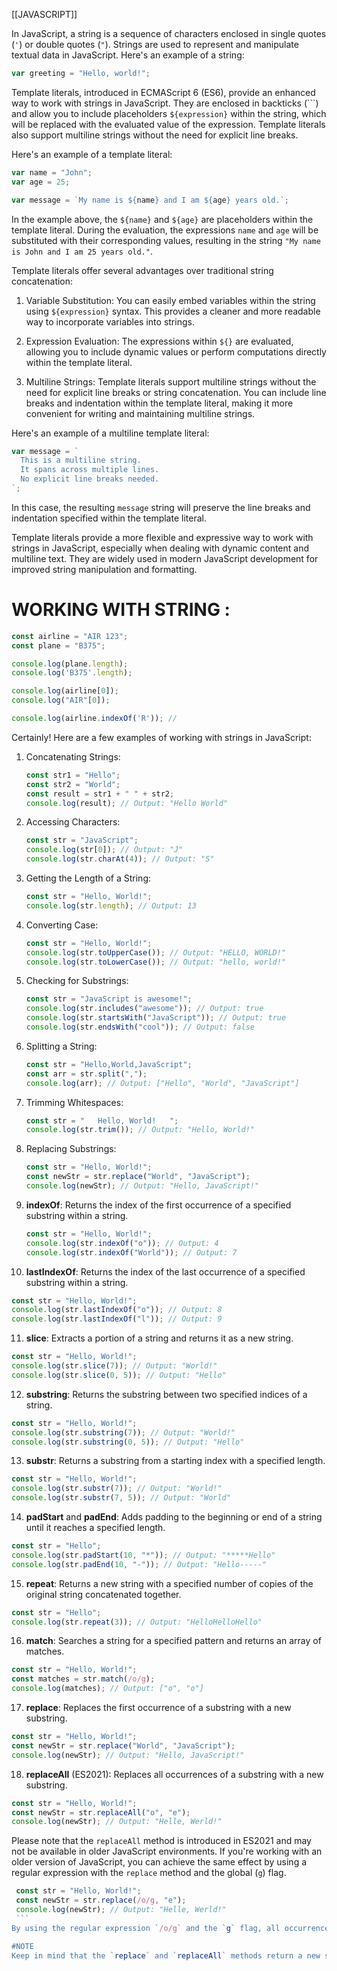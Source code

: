 [[JAVASCRIPT]]

In JavaScript, a string is a sequence of characters enclosed in single quotes (`'`) or double quotes (`"`). Strings are used to represent and manipulate textual data in JavaScript. Here's an example of a string:

```javascript
var greeting = "Hello, world!";
```

Template literals, introduced in ECMAScript 6 (ES6), provide an enhanced way to work with strings in JavaScript. They are enclosed in backticks (```) and allow you to include placeholders `${expression}` within the string, which will be replaced with the evaluated value of the expression. Template literals also support multiline strings without the need for explicit line breaks.

Here's an example of a template literal:

```javascript
var name = "John";
var age = 25;

var message = `My name is ${name} and I am ${age} years old.`;
```

In the example above, the `${name}` and `${age}` are placeholders within the template literal. During the evaluation, the expressions `name` and `age` will be substituted with their corresponding values, resulting in the string `"My name is John and I am 25 years old."`.

Template literals offer several advantages over traditional string concatenation:

1. Variable Substitution: You can easily embed variables within the string using `${expression}` syntax. This provides a cleaner and more readable way to incorporate variables into strings.

2. Expression Evaluation: The expressions within `${}` are evaluated, allowing you to include dynamic values or perform computations directly within the template literal.

3. Multiline Strings: Template literals support multiline strings without the need for explicit line breaks or string concatenation. You can include line breaks and indentation within the template literal, making it more convenient for writing and maintaining multiline strings.

Here's an example of a multiline template literal:

```javascript
var message = `
  This is a multiline string.
  It spans across multiple lines.
  No explicit line breaks needed.
`;
```

In this case, the resulting `message` string will preserve the line breaks and indentation specified within the template literal.

Template literals provide a more flexible and expressive way to work with strings in JavaScript, especially when dealing with dynamic content and multiline text. They are widely used in modern JavaScript development for improved string manipulation and formatting.



# WORKING WITH STRING :
```javascript
const airline = "AIR 123";
const plane = "B375";

console.log(plane.length);
console.log('B375'.length);

console.log(airline[0]);
console.log("AIR"[0]);

console.log(airline.indexOf('R')); //
```

Certainly! Here are a few examples of working with strings in JavaScript:

1. Concatenating Strings:
   ```javascript
   const str1 = "Hello";
   const str2 = "World";
   const result = str1 + " " + str2;
   console.log(result); // Output: "Hello World"
   ```

2. Accessing Characters:
   ```javascript
   const str = "JavaScript";
   console.log(str[0]); // Output: "J"
   console.log(str.charAt(4)); // Output: "S"
   ```

3. Getting the Length of a String:
   ```javascript
   const str = "Hello, World!";
   console.log(str.length); // Output: 13
   ```

4. Converting Case:
   ```javascript
   const str = "Hello, World!";
   console.log(str.toUpperCase()); // Output: "HELLO, WORLD!"
   console.log(str.toLowerCase()); // Output: "hello, world!"
   ```

5. Checking for Substrings:
   ```javascript
   const str = "JavaScript is awesome!";
   console.log(str.includes("awesome")); // Output: true
   console.log(str.startsWith("JavaScript")); // Output: true
   console.log(str.endsWith("cool")); // Output: false
   ```

6. Splitting a String:
   ```javascript
   const str = "Hello,World,JavaScript";
   const arr = str.split(",");
   console.log(arr); // Output: ["Hello", "World", "JavaScript"]
   ```

7. Trimming Whitespaces:
   ```javascript
   const str = "   Hello, World!   ";
   console.log(str.trim()); // Output: "Hello, World!"
   ```

8. Replacing Substrings:
   ```javascript
   const str = "Hello, World!";
   const newStr = str.replace("World", "JavaScript");
   console.log(newStr); // Output: "Hello, JavaScript!"
   ```

9. **indexOf**: Returns the index of the first occurrence of a specified substring within a string.
   ```javascript
   const str = "Hello, World!";
   console.log(str.indexOf("o")); // Output: 4
   console.log(str.indexOf("World")); // Output: 7
   ```

10. **lastIndexOf**: Returns the index of the last occurrence of a specified substring within a string.
   ```javascript
   const str = "Hello, World!";
   console.log(str.lastIndexOf("o")); // Output: 8
   console.log(str.lastIndexOf("l")); // Output: 9
   ```

11. **slice**: Extracts a portion of a string and returns it as a new string.
   ```javascript
   const str = "Hello, World!";
   console.log(str.slice(7)); // Output: "World!"
   console.log(str.slice(0, 5)); // Output: "Hello"
   ```

12. **substring**: Returns the substring between two specified indices of a string.
   ```javascript
   const str = "Hello, World!";
   console.log(str.substring(7)); // Output: "World!"
   console.log(str.substring(0, 5)); // Output: "Hello"
   ```

13. **substr**: Returns a substring from a starting index with a specified length.
   ```javascript
   const str = "Hello, World!";
   console.log(str.substr(7)); // Output: "World!"
   console.log(str.substr(7, 5)); // Output: "World"
   ```

14. **padStart** and **padEnd**: Adds padding to the beginning or end of a string until it reaches a specified length.
   ```javascript
   const str = "Hello";
   console.log(str.padStart(10, "*")); // Output: "*****Hello"
   console.log(str.padEnd(10, "-")); // Output: "Hello-----"
   ```

15. **repeat**: Returns a new string with a specified number of copies of the original string concatenated together.
   ```javascript
   const str = "Hello";
   console.log(str.repeat(3)); // Output: "HelloHelloHello"
   ```

16. **match**: Searches a string for a specified pattern and returns an array of matches.
   ```javascript
   const str = "Hello, World!";
   const matches = str.match(/o/g);
   console.log(matches); // Output: ["o", "o"]
   ```

17. **replace**: Replaces the first occurrence of a substring with a new substring.
   ```javascript
   const str = "Hello, World!";
   const newStr = str.replace("World", "JavaScript");
   console.log(newStr); // Output: "Hello, JavaScript!"
   ```

18. **replaceAll** (ES2021): Replaces all occurrences of a substring with a new substring.
   ```javascript
   const str = "Hello, World!";
   const newStr = str.replaceAll("o", "e");
   console.log(newStr); // Output: "Helle, Werld!"
   ```
   Please note that the `replaceAll` method is introduced in ES2021 and may not be available in older JavaScript environments. If you're working with an older version of JavaScript, you can achieve the same effect by using a regular expression with the `replace` method and the global (`g`) flag.
   ```javascript
	const str = "Hello, World!";
	const newStr = str.replace(/o/g, "e");
	console.log(newStr); // Output: "Helle, Werld!"
	```
By using the regular expression `/o/g` and the `g` flag, all occurrences of the letter "o" in the string will be replaced with the letter "e".

#NOTE 
Keep in mind that the `replace` and `replaceAll` methods return a new string and do not modify the original string. If you want to modify the original string, you need to assign the result back to the original variable. 